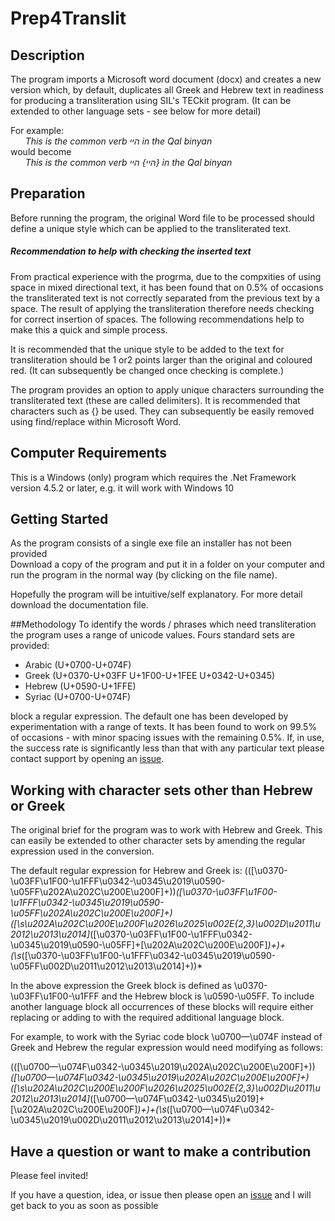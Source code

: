 # Prep4Translit
## Description

The program imports a Microsoft word document (docx) and creates a new version which, by default, duplicates all Greek and Hebrew text in readiness for producing a transliteration using SIL's TECkit program. (It can be extended to other language sets - see below for more detail)

For example:    
*&nbsp;&nbsp;&nbsp;&nbsp;&nbsp;&nbsp;This is the common verb היי in the Qal binyan*       
would become    
*&nbsp;&nbsp;&nbsp;&nbsp;&nbsp;&nbsp;This is the common verb היי} היי} in the Qal binyan*

## Preparation
Before running the program, the original Word file to be processed should define a unique style which can be applied to the transliterated text. 

##### Recommendation to help with checking the inserted text
From practical experience with the progrma, due to the compxities of using space in mixed directional text, it has been found that on 0.5% of occasions the transliterated text is not correctly separated from the previous text by a space. The result of applying the transliteration therefore needs checking for correct insertion of spaces. The following recommendations help to make this a quick and simple process.  

It is recommended that the unique style to be added to the text for transliteration should be 1 or2 points larger than the original and coloured red. (It can subsequently be changed once checking is complete.)

The program provides an option to apply unique characters surrounding the transliterated text (these are called delimiters). It is recommended that characters such as {} be used. They can subsequently be easily removed using find/replace within Microsoft Word.
   
## Computer Requirements

This is a Windows (only) program which requires the .Net Framework version 4.5.2 or later, e.g. it will work with Windows 10

## Getting Started

As the program consists of a single exe file an installer has not been provided</br>
Download a copy of the program and put it in a folder on your computer and run the program in the normal way (by clicking on the file name).

Hopefully the program will be intuitive/self explanatory. For more detail download the documentation file.

##Methodology
To identify the words / phrases which need transliteration the program uses a range of unicode values. Fours standard sets are provided:

* Arabic (U+0700-U+074F)
* Greek (U+0370-U+03FF U+1F00-U+1FEE U+0342-U+0345)
* Hebrew (U+0590-U+1FFE)
* Syriac (U+0700-U+074F)

block a regular expression. The default one has been developed by experimentation with a range of texts. It has been found to work on 99.5% of occasions - with minor spacing issues with the remaining 0.5%. If, in use, the success rate is significantly less than that with any particular text please contact support by opening an [issue](https://github.com/mauricemanktelow/Prep4Translit/issues).

## Working with character sets other than Hebrew or Greek

The original brief for the program was to work with Hebrew and Greek. This can easily be extended to other character sets by amending the regular expression used in the conversion.

The default regular expression for Hebrew and Greek is:
(\([\u0370-\u03FF\u1F00-\u1FFF\u0342-\u0345\u2019\u0590-\u05FF\u202A\u202C\u200E\u200F]+\))*([\u0370-\u03FF\u1F00-\u1FFF\u0342-\u0345\u2019\u0590-\u05FF\u202A\u202C\u200E\u200F]+)([\s\u202A\u202C\u200E\u200F\u2026\u2025\u002E{2,3}\u002D\u2011\u2012\u2013\u2014]*([\u0370-\u03FF\u1F00-\u1FFF\u0342-\u0345\u2019\u0590-\u05FF]+[\u202A\u202C\u200E\u200F]*)+)+(\s*\([\u0370-\u03FF\u1F00-\u1FFF\u0342-\u0345\u2019\u0590-\u05FF\u002D\u2011\u2012\u2013\u2014]+\))*

In the above expression the Greek block is defined as \u0370-\u03FF\u1F00-\u1FFF and the Hebrew block is \u0590-\u05FF. To include another language block all occurrences of these blocks will require either replacing or adding to with the required additional language block.

For example, to work with the Syriac code block \u0700—\u074F instead of Greek and Hebrew the regular expression would need modifying as follows:

(\([\u0700—\u074F\u0342-\u0345\u2019\u202A\u202C\u200E\u200F]+\))*([\u0700—\u074F\u0342-\u0345\u2019\u202A\u202C\u200E\u200F]+)([\s\u202A\u202C\u200E\u200F\u2026\u2025\u002E{2,3}\u002D\u2011\u2012\u2013\u2014]*([\u0700—\u074F\u0342-\u0345\u2019]+[\u202A\u202C\u200E\u200F]*)+)+(\s*\([\u0700—\u074F\u0342-\u0345\u2019\u002D\u2011\u2012\u2013\u2014]+\))*


## Have a question or want to make a contribution

Please feel invited!

If you have a question, idea, or issue then please open an [issue](https://github.com/mauricemanktelow/Prep4Translit/issues) and I will get back to you as soon as possible
